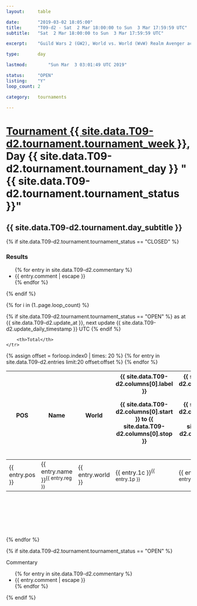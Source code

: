 ```yaml
---
layout: 	table

date: 		"2019-03-02 18:05:00"
title: 		"T09-d2 - Sat  2 Mar 18:00:00 to Sun  3 Mar 17:59:59 UTC"
subtitle: 	"Sat  2 Mar 18:00:00 to Sun  3 Mar 17:59:59 UTC"

excerpt:    "Guild Wars 2 (GW2), World vs. World (WvW) Realm Avenger achivement Tournament. \"Every Kill Counts\""

type:       day

lastmod: 		"Sun Mar  3 03:01:49 UTC 2019"

status:     "OPEN"
listing:    "Y"
loop_count: 2

category: 	tournaments

---
```

<div class="table_header">
    <h1><a href="{{ site.data.T09-d2.tournament.week_url }}">Tournament {{ site.data.T09-d2.tournament.tournament_week }}</a>, Day {{ site.data.T09-d2.tournament.tournament_day }} "{{ site.data.T09-d2.tournament.tournament_status }}"</h1>
    <h2>{{ site.data.T09-d2.tournament.day_subtitle }}</h2> 
</div>

{% if site.data.T09-d2.tournament.tournament_status == "CLOSED" %} 
<div class="commentary">
  <h3>Results</h3>
  <ul>
    {% for entry in site.data.T09-d2.commentary %}
    <li class="commentary_list">{{ entry.comment | escape }}</li>
    {% endfor %}
  </ul>
</div>
{% endif %}


{% for i in (1..page.loop_count) %}

{% if site.data.T09-d2.tournament.tournament_status == "OPEN" %} 
<span class="table_nextupdate">as at {{ site.data.T09-d2.update_at }}, next update {{ site.data.T09-d2.update_daily_timestamp }} UTC</span> 
{% endif %}

<table class="day_table">
  <colgroup>
    <col style="width:18px">
    <col style="width:55px">
    <col style="width:55px">
    <col style="width:12px">
    <col style="width:12px">
    <col style="width:12px">
    <col style="width:12px">
    <col style="width:12px">
    <col style="width:12px">
    <col style="width:12px">
    <col style="width:12px">
    <col style="width:12px">
    <col style="width:12px">
    <col style="width:12px">
    <col style="width:12px">
    <col style="width:12px">
    <col style="width:12px">
    <col style="width:12px">
    <col style="width:12px">
    <col style="width:12px">
    <col style="width:12px">
    <col style="width:12px">
    <col style="width:12px">
    <col style="width:12px">
    <col style="width:12px">
    <col style="width:12px">
    <col style="width:12px">
    <col style="width:18px">
  </colgroup>  
  <thead>
    <tr>
        <th>POS</th>
        <th class="AlignLeft">Name</th>
        <th class="AlignLeft">World</th>

<th><div class="label">{{ site.data.T09-d2.columns[0].label }}<p class="onhover">{{ site.data.T09-d2.columns[0].start }} to {{ site.data.T09-d2.columns[0].stop }}</p></div>​</th>
<th><div class="label">{{ site.data.T09-d2.columns[1].label }}<p class="onhover">{{ site.data.T09-d2.columns[1].start }} to {{ site.data.T09-d2.columns[1].stop }}</p></div>​</th>
<th><div class="label">{{ site.data.T09-d2.columns[2].label }}<p class="onhover">{{ site.data.T09-d2.columns[2].start }} to {{ site.data.T09-d2.columns[2].stop }}</p></div>​</th>
<th><div class="label">{{ site.data.T09-d2.columns[3].label }}<p class="onhover">{{ site.data.T09-d2.columns[3].start }} to {{ site.data.T09-d2.columns[3].stop }}</p></div>​</th>
<th><div class="label">{{ site.data.T09-d2.columns[4].label }}<p class="onhover">{{ site.data.T09-d2.columns[4].start }} to {{ site.data.T09-d2.columns[4].stop }}</p></div>​</th>
<th><div class="label">{{ site.data.T09-d2.columns[5].label }}<p class="onhover">{{ site.data.T09-d2.columns[5].start }} to {{ site.data.T09-d2.columns[5].stop }}</p></div>​</th>
<th><div class="label">{{ site.data.T09-d2.columns[6].label }}<p class="onhover">{{ site.data.T09-d2.columns[6].start }} to {{ site.data.T09-d2.columns[6].stop }}</p></div>​</th>
<th><div class="label">{{ site.data.T09-d2.columns[7].label }}<p class="onhover">{{ site.data.T09-d2.columns[7].start }} to {{ site.data.T09-d2.columns[7].stop }}</p></div>​</th>
<th><div class="label">{{ site.data.T09-d2.columns[8].label }}<p class="onhover">{{ site.data.T09-d2.columns[8].start }} to {{ site.data.T09-d2.columns[8].stop }}</p></div>​</th>
<th><div class="label">{{ site.data.T09-d2.columns[9].label }}<p class="onhover">{{ site.data.T09-d2.columns[9].start }} to {{ site.data.T09-d2.columns[9].stop }}</p></div>​</th>
<th><div class="label">{{ site.data.T09-d2.columns[10].label }}<p class="onhover">{{ site.data.T09-d2.columns[10].start }} to {{ site.data.T09-d2.columns[10].stop }}</p></div>​</th>

<th><div class="label">{{ site.data.T09-d2.columns[11].label }}<p class="onhover">{{ site.data.T09-d2.columns[11].start }} to {{ site.data.T09-d2.columns[11].stop }}</p></div>​</th>
<th><div class="label">{{ site.data.T09-d2.columns[12].label }}<p class="onhover">{{ site.data.T09-d2.columns[12].start }} to {{ site.data.T09-d2.columns[12].stop }}</p></div>​</th>
<th><div class="label">{{ site.data.T09-d2.columns[13].label }}<p class="onhover">{{ site.data.T09-d2.columns[13].start }} to {{ site.data.T09-d2.columns[13].stop }}</p></div>​</th>
<th><div class="label">{{ site.data.T09-d2.columns[14].label }}<p class="onhover">{{ site.data.T09-d2.columns[14].start }} to {{ site.data.T09-d2.columns[14].stop }}</p></div>​</th>
<th><div class="label">{{ site.data.T09-d2.columns[15].label }}<p class="onhover">{{ site.data.T09-d2.columns[15].start }} to {{ site.data.T09-d2.columns[15].stop }}</p></div>​</th>
<th><div class="label">{{ site.data.T09-d2.columns[16].label }}<p class="onhover">{{ site.data.T09-d2.columns[16].start }} to {{ site.data.T09-d2.columns[16].stop }}</p></div>​</th>
<th><div class="label">{{ site.data.T09-d2.columns[17].label }}<p class="onhover">{{ site.data.T09-d2.columns[17].start }} to {{ site.data.T09-d2.columns[17].stop }}</p></div>​</th>
<th><div class="label">{{ site.data.T09-d2.columns[18].label }}<p class="onhover">{{ site.data.T09-d2.columns[18].start }} to {{ site.data.T09-d2.columns[18].stop }}</p></div>​</th>
<th><div class="label">{{ site.data.T09-d2.columns[19].label }}<p class="onhover">{{ site.data.T09-d2.columns[19].start }} to {{ site.data.T09-d2.columns[19].stop }}</p></div>​</th>
<th><div class="label">{{ site.data.T09-d2.columns[20].label }}<p class="onhover">{{ site.data.T09-d2.columns[20].start }} to {{ site.data.T09-d2.columns[20].stop }}</p></div>​</th>

<th><div class="label">{{ site.data.T09-d2.columns[21].label }}<p class="onhover">{{ site.data.T09-d2.columns[21].start }} to {{ site.data.T09-d2.columns[21].stop }}</p></div>​</th>
<th><div class="label">{{ site.data.T09-d2.columns[22].label }}<p class="onhover">{{ site.data.T09-d2.columns[22].start }} to {{ site.data.T09-d2.columns[22].stop }}</p></div>​</th>
<th><div class="label">{{ site.data.T09-d2.columns[23].label }}<p class="onhover">{{ site.data.T09-d2.columns[23].start }} to {{ site.data.T09-d2.columns[23].stop }}</p></div>​</th>

        <th>Total</th>
    </tr>
  </thead>
  {% assign offset = forloop.index0 | times: 20 %}
<tbody>
{% for entry in site.data.T09-d2.entries limit:20 offset:offset %}
  <tr>
    <td class="pl{{ entry.pos }}">{{ entry.pos }}</td>
    <td class="AlignLeft">{{ entry.name }}<sup>{{ entry.reg }}</sup></td>
    <td class="AlignLeft">{{ entry.world }}</td>
    <td class="pl{{ entry.1p }}">{{ entry.1c }}<sup>{{ entry.1p }}</sup></td>
    <td class="pl{{ entry.2p }}">{{ entry.2c }}<sup>{{ entry.2p }}</sup></td>
    <td class="pl{{ entry.3p }}">{{ entry.3c }}<sup>{{ entry.3p }}</sup></td>
    <td class="pl{{ entry.4p }}">{{ entry.4c }}<sup>{{ entry.4p }}</sup></td>
    <td class="pl{{ entry.5p }}">{{ entry.5c }}<sup>{{ entry.5p }}</sup></td>
    <td class="pl{{ entry.6p }}">{{ entry.6c }}<sup>{{ entry.6p }}</sup></td>
    <td class="pl{{ entry.7p }}">{{ entry.7c }}<sup>{{ entry.7p }}</sup></td>
    <td class="pl{{ entry.8p }}">{{ entry.8c }}<sup>{{ entry.8p }}</sup></td>
    <td class="pl{{ entry.9p }}">{{ entry.9c }}<sup>{{ entry.9p }}</sup></td>
    <td class="pl{{ entry.10p }}">{{ entry.10c }}<sup>{{ entry.10p }}</sup></td>
    <td class="pl{{ entry.11p }}">{{ entry.11c }}<sup>{{ entry.11p }}</sup></td>
    <td class="pl{{ entry.12p }}">{{ entry.12c }}<sup>{{ entry.12p }}</sup></td>
    <td class="pl{{ entry.13p }}">{{ entry.13c }}<sup>{{ entry.13p }}</sup></td>
    <td class="pl{{ entry.14p }}">{{ entry.14c }}<sup>{{ entry.14p }}</sup></td>
    <td class="pl{{ entry.15p }}">{{ entry.15c }}<sup>{{ entry.15p }}</sup></td>
    <td class="pl{{ entry.16p }}">{{ entry.16c }}<sup>{{ entry.16p }}</sup></td>
    <td class="pl{{ entry.17p }}">{{ entry.17c }}<sup>{{ entry.17p }}</sup></td>
    <td class="pl{{ entry.18p }}">{{ entry.18c }}<sup>{{ entry.18p }}</sup></td>
    <td class="pl{{ entry.19p }}">{{ entry.19c }}<sup>{{ entry.19p }}</sup></td>
    <td class="pl{{ entry.20p }}">{{ entry.20c }}<sup>{{ entry.20p }}</sup></td>
    <td class="pl{{ entry.21p }}">{{ entry.21c }}<sup>{{ entry.21p }}</sup></td>
    <td class="pl{{ entry.22p }}">{{ entry.22c }}<sup>{{ entry.22p }}</sup></td>
    <td class="pl{{ entry.23p }}">{{ entry.23c }}<sup>{{ entry.23p }}</sup></td>
    <td class="pl{{ entry.24p }}">{{ entry.24c }}<sup>{{ entry.24p }}</sup></td>
    <td>{{ entry.total }}</td>
  </tr>
{% endfor %}  
</tbody>
</table>
<div class="leaderboard">
  <script async src="//pagead2.googlesyndication.com/pagead/js/adsbygoogle.js"></script>
  <!-- 728x90 -->
  <ins class="adsbygoogle"
       style="display:inline-block;width:728px;height:90px"
       data-ad-client="ca-pub-3274917281288240"
       data-ad-slot="3870538733"></ins>
  <script>
  (adsbygoogle = window.adsbygoogle || []).push({});
  </script>    
</div>
<br />
{% endfor %}

{% if site.data.T09-d2.tournament.tournament_status == "OPEN" %} 
<div class="commentary">
  <span class="commentary_title">Commentary</span>
  <ul>
    {% for entry in site.data.T09-d2.commentary %}
    <li class="commentary_list">{{ entry.comment | escape }}</li>
    {% endfor %}
  </ul>
</div>
{% endif %}


